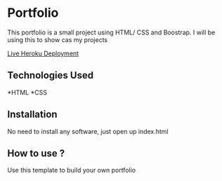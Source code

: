 # Portfolio

This portfolio is a small project using HTML/ CSS and Boostrap. I will be using this to show cas my projects

[Live Heroku Deployment]()



## Technologies Used

*HTML
*CSS

## Installation

No need to install any software, just open up index.html

## How to use ?

Use this template to build your own portfolio
